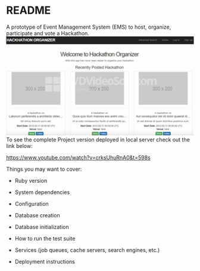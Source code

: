 # README

A prototype of Event Management System (EMS) to host, organize, participate and vote a Hackathon. 
![](hackathon_organizer.jpg)
To see the complete Project version deployed in local server check out the link below:

https://www.youtube.com/watch?v=crksUhuRnA0&t=598s



Things you may want to cover:

* Ruby version

* System dependencies

* Configuration

* Database creation

* Database initialization

* How to run the test suite

* Services (job queues, cache servers, search engines, etc.)

* Deployment instructions


